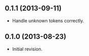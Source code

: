 ## 0.1.1 (2013-09-11)

  - Handle unknown tokens correctly.

## 0.1.0 (2013-08-23)

  - Initial revision.
